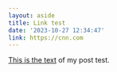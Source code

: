 ```yaml
---
layout: aside
title: Link test
date: '2023-10-27 12:34:47'
link: https://cnn.com
---
```


[This is the text](https://cnn.com) of my post test.